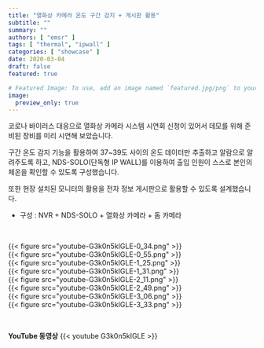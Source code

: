 ```yaml
---
title: "열화상 카메라 온도 구간 감지 + 게시판 활용"
subtitle: ""
summary: ""
authors: [ "emsr" ]
tags: [ "thermal", "ipwall" ]
categories: [ "showcase" ]
date: 2020-03-04
draft: false
featured: true

# Featured Image: To use, add an image named `featured.jpg/png` to your page's folder.
image:
  preview_only: true
---
```


코로나 바이러스 대응으로 열화상 카메라 시스템 시연회 신청이 있어서 데모를 위해 준비된 장비를 미리 시연해 보았습니다.

구간 온도 감지 기능을 활용하여 37~39도 사이의 온도 데이터만 추출하고 알람으로 알려주도록 하고, NDS-SOLO(단독형 IP WALL)를 이용하여 출입 인원이 스스로 본인의 체온을 확인할 수 있도록 구성했습니다.

또한 현장 설치된 모니터의 활용을 전자 정보 게시판으로 활용할 수 있도록 설계했습니다.

- 구성 : NVR + NDS-SOLO + 열화상 카메라 + 돔 카메라

&nbsp;

<div class="container"><div class="row no-gutters">
<div class="col-sm-6">{{< figure src="youtube-G3k0n5kIGLE-0_34.png" >}}</div>
<div class="col-sm-6">{{< figure src="youtube-G3k0n5kIGLE-0_55.png" >}}</div>
<div class="col-sm-6">{{< figure src="youtube-G3k0n5kIGLE-1_25.png" >}}</div>
<div class="col-sm-6">{{< figure src="youtube-G3k0n5kIGLE-1_31.png" >}}</div>
<div class="col-sm-6">{{< figure src="youtube-G3k0n5kIGLE-2_11.png" >}}</div>
<div class="col-sm-6">{{< figure src="youtube-G3k0n5kIGLE-2_49.png" >}}</div>
<div class="col-sm-6">{{< figure src="youtube-G3k0n5kIGLE-3_06.png" >}}</div>
<div class="col-sm-6">{{< figure src="youtube-G3k0n5kIGLE-3_33.png" >}}</div>
</div></div>

&nbsp;

**YouTube 동영상**
{{< youtube G3k0n5kIGLE >}}
